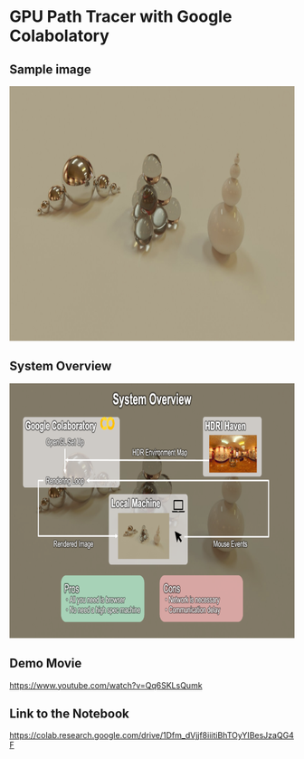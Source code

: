# **GPU Path Tracer with Google Colabolatory**

## **Sample image**
<img src="https://raw.githubusercontent.com/MsrOhkwr/gpu_path_tracer_with_google_colaboratory/image/teaser.png" width="800" height="450">

## **System Overview**
<img src="https://raw.githubusercontent.com/MsrOhkwr/gpu_path_tracer_with_google_colaboratory/image/overview.png" width="800" height="450">

## **Demo Movie**
https://www.youtube.com/watch?v=Qq6SKLsQumk

## **Link to the Notebook**
https://colab.research.google.com/drive/1Dfm_dVjjf8iiitiBhTOyYIBesJzaQG4F
